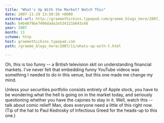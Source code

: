 ```yaml
---
title: "What's Up With the Market? Watch This"
date: 2007-11-29 13:50:50 +0000
external-url: http://graemethickins.typepad.com/graeme_blogs_here/2007/11/whats-up-with-t.html
hash: b4b4879be7406dada2e534321b043c66
year: 2007
month: 11
scheme: http
host: graemethickins.typepad.com
path: /graeme_blogs_here/2007/11/whats-up-with-t.html

---
```


Oh, this is too funny -- a British television skit on understanding financial markets. I've never felt that embedding funny YouTube videos was something I needed to do in this venue, but this one made me change my mind.


Unless your securities portfolio consists entirely of Apple stock, you have to be wondering what the hell is going on in the market today, and seriously questioning whether you have the cajones to stay in it. Well, watch this -- talk about comic relief! Man, does everyone need a little of this right now. (Tip of the hat to Paul Kedrosky of Infectious Greed for the heads-up to this one.)
